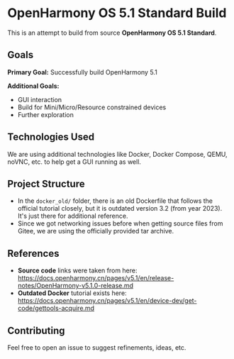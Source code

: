# OpenHarmony OS 5.1 Standard Build

This is an attempt to build from source **OpenHarmony OS 5.1 Standard**.

## Goals

**Primary Goal:** Successfully build OpenHarmony 5.1

**Additional Goals:** 
- GUI interaction
- Build for Mini/Micro/Resource constrained devices
- Further exploration

## Technologies Used

We are using additional technologies like Docker, Docker Compose, QEMU, noVNC, etc. to help get a GUI running as well.

## Project Structure

- In the `docker_old/` folder, there is an old Dockerfile that follows the official tutorial closely, but it is outdated version 3.2 (from year 2023). It's just there for additional reference.
- Since we got networking issues before when getting source files from Gitee, we are using the officially provided tar archive.

## References

- **Source code** links were taken from here: https://docs.openharmony.cn/pages/v5.1/en/release-notes/OpenHarmony-v5.1.0-release.md
- **Outdated Docker** tutorial exists here: https://docs.openharmony.cn/pages/v5.1/en/device-dev/get-code/gettools-acquire.md

## Contributing

Feel free to open an issue to suggest refinements, ideas, etc. 
